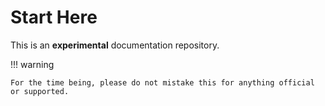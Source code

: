 # Start Here

This is an **experimental** documentation repository.

!!! warning

    For the time being, please do not mistake this for anything official
    or supported.


